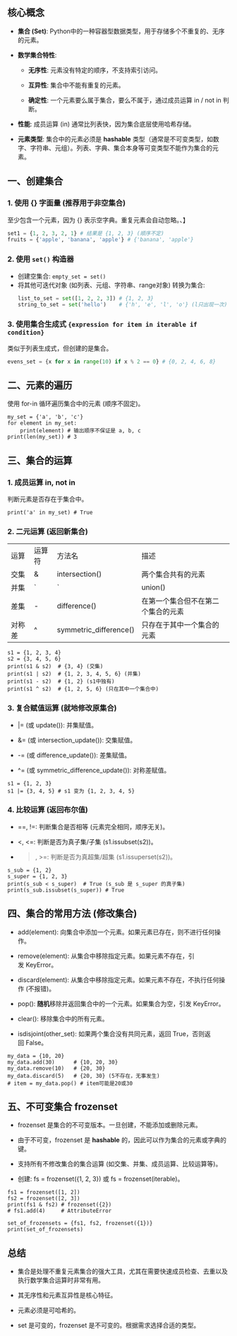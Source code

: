 ## 核心概念

- **集合 (Set)**: Python中的一种容器型数据类型，用于存储多个不重复的、无序的元素。
    
- **数学集合特性**:
    
    - **无序性**: 元素没有特定的顺序，不支持索引访问。
        
    - **互异性**: 集合中不能有重复的元素。
        
    - **确定性**: 一个元素要么属于集合，要么不属于，通过成员运算 in / not in 判断。
        
- **性能**: 成员运算 (in) 通常比列表快，因为集合底层使用哈希存储。
    
- **元素类型**: 集合中的元素必须是 **hashable** 类型（通常是不可变类型，如数字、字符串、元组）。列表、字典、集合本身等可变类型不能作为集合的元素。
    

## 一、创建集合

### 1. 使用 {} 字面量 (推荐用于非空集合)

至少包含一个元素，因为 {} 表示空字典。重复元素会自动忽略。、】
``` python  
set1 = {1, 2, 3, 2, 1} # 结果是 {1, 2, 3} (顺序不定)  
fruits = {'apple', 'banana', 'apple'} # {'banana', 'apple'}

````
### 2. 使用 `set()` 构造器
*   创建空集合: `empty_set = set()`
*   将其他可迭代对象 (如列表、元组、字符串、range对象) 转换为集合:
    ```python
    list_to_set = set([1, 2, 2, 3]) # {1, 2, 3}
    string_to_set = set('hello')    # {'h', 'e', 'l', 'o'} (l只出现一次)
    ```

### 3. 使用集合生成式 `{expression for item in iterable if condition}`
类似于列表生成式，但创建的是集合。
```python
evens_set = {x for x in range(10) if x % 2 == 0} # {0, 2, 4, 6, 8}
````



## 二、元素的遍历

使用 for-in 循环遍历集合中的元素 (顺序不固定)。

```
my_set = {'a', 'b', 'c'}
for element in my_set:
    print(element) # 输出顺序不保证是 a, b, c
print(len(my_set)) # 3
```


## 三、集合的运算

### 1. 成员运算 in, not in

判断元素是否存在于集合中。

```
print('a' in my_set) # True
```



### 2. 二元运算 (返回新集合)

|   |   |   |   |
|---|---|---|---|
|运算|运算符|方法名|描述|
|交集|&|intersection()|两个集合共有的元素|
|并集|`|`|union()|
|差集|-|difference()|在第一个集合但不在第二个集合的元素|
|对称差|^|symmetric_difference()|只存在于其中一个集合的元素|

```
s1 = {1, 2, 3, 4}
s2 = {3, 4, 5, 6}
print(s1 & s2)  # {3, 4} (交集)
print(s1 | s2)  # {1, 2, 3, 4, 5, 6} (并集)
print(s1 - s2)  # {1, 2} (s1中独有)
print(s1 ^ s2)  # {1, 2, 5, 6} (只在其中一个集合中)
```


### 3. 复合赋值运算 (就地修改原集合)

- |= (或 update()): 并集赋值。
    
- &= (或 intersection_update()): 交集赋值。
    
- -= (或 difference_update()): 差集赋值。
    
- ^= (或 symmetric_difference_update()): 对称差赋值。
    

```
s1 = {1, 2, 3}
s1 |= {3, 4, 5} # s1 变为 {1, 2, 3, 4, 5}
```


### 4. 比较运算 (返回布尔值)

- ==, !=: 判断集合是否相等 (元素完全相同，顺序无关)。
    
- <, <=: 判断是否为真子集/子集 (s1.issubset(s2))。
    
- >, >=: 判断是否为真超集/超集 (s1.issuperset(s2))。
    

```
s_sub = {1, 2}
s_super = {1, 2, 3}
print(s_sub < s_super)  # True (s_sub 是 s_super 的真子集)
print(s_sub.issubset(s_super)) # True
```


## 四、集合的常用方法 (修改集合)

- add(element): 向集合中添加一个元素。如果元素已存在，则不进行任何操作。
    
- remove(element): 从集合中移除指定元素。如果元素不存在，引发 KeyError。
    
- discard(element): 从集合中移除指定元素。如果元素不存在，不执行任何操作 (不报错)。
    
- pop(): **随机**移除并返回集合中的一个元素。如果集合为空，引发 KeyError。
    
- clear(): 移除集合中的所有元素。
    
- isdisjoint(other_set): 如果两个集合没有共同元素，返回 True，否则返回 False。
    

```
my_data = {10, 20}
my_data.add(30)      # {10, 20, 30}
my_data.remove(10)   # {20, 30}
my_data.discard(5)   # {20, 30} (5不存在，无事发生)
# item = my_data.pop() # item可能是20或30
```

## 五、不可变集合 frozenset

- frozenset 是集合的不可变版本。一旦创建，不能添加或删除元素。
    
- 由于不可变，frozenset 是 **hashable** 的，因此可以作为集合的元素或字典的键。
    
- 支持所有不修改集合的集合运算 (如交集、并集、成员运算、比较运算等)。
    
- 创建: fs = frozenset({1, 2, 3}) 或 fs = frozenset(iterable)。
    

```
fs1 = frozenset([1, 2])
fs2 = frozenset([2, 3])
print(fs1 & fs2) # frozenset({2})
# fs1.add(4)     # AttributeError

set_of_frozensets = {fs1, fs2, frozenset({1})}
print(set_of_frozensets)
```


## 总结

- 集合是处理不重复元素集合的强大工具，尤其在需要快速成员检查、去重以及执行数学集合运算时非常有用。
    
- 其无序性和元素互异性是核心特征。
    
- 元素必须是可哈希的。
    
- set 是可变的，frozenset 是不可变的。根据需求选择合适的类型。